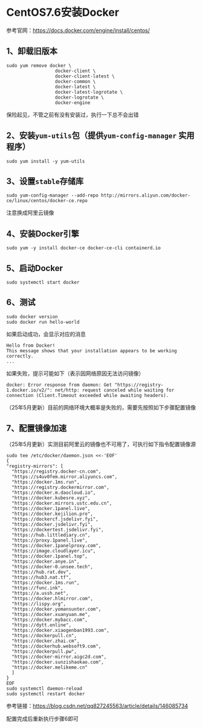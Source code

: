 # CentOS7.6安装Docker

参考官网：https://docs.docker.com/engine/install/centos/

## 1、卸载旧版本

```
sudo yum remove docker \
                  docker-client \
                  docker-client-latest \
                  docker-common \
                  docker-latest \
                  docker-latest-logrotate \
                  docker-logrotate \
                  docker-engine
```

保险起见，不管之前有没有安装过，执行一下总不会出错

## 2、安装`yum-utils`包（提供`yum-config-manager` 实用程序）

```
sudo yum install -y yum-utils
```

## 3、设置`stable`存储库

```
sudo yum-config-manager --add-repo http://mirrors.aliyun.com/docker-ce/linux/centos/docker-ce.repo
```

注意换成阿里云镜像

## 4、安装Docker引擎

```
sudo yum -y install docker-ce docker-ce-cli containerd.io
```

## 5、启动Docker

```
sudo systemctl start docker
```

## 6、测试

```
sudo docker version
sudo docker run hello-world
```

如果启动成功，会显示对应的消息

```
Hello from Docker!
This message shows that your installation appears to be working correctly.
...
```

如果失败，提示可能如下（表示因网络原因无法访问镜像）

```
docker: Error response from daemon: Get "https://registry-1.docker.io/v2/": net/http: request canceled while waiting for connection (Client.Timeout exceeded while awaiting headers).
```

（25年5月更新）目前的网络环境大概率是失败的，需要先按照如下步骤配置镜像

## 7、配置镜像加速

（25年5月更新）实测目前阿里云的镜像也不可用了，可执行如下指令配置镜像源

```
sudo tee /etc/docker/daemon.json <<-'EOF'
{
"registry-mirrors": [
  "https://registry.docker-cn.com",
  "https://s4uv0fem.mirror.aliyuncs.com",
  "https://docker.1ms.run",
  "https://registry.dockermirror.com",
  "https://docker.m.daocloud.io",
  "https://docker.kubesre.xyz",
  "https://docker.mirrors.ustc.edu.cn",
  "https://docker.1panel.live",
  "https://docker.kejilion.pro",
  "https://dockercf.jsdelivr.fyi",
  "https://docker.jsdelivr.fyi",
  "https://dockertest.jsdelivr.fyi",
  "https://hub.littlediary.cn",
  "https://proxy.1panel.live",
  "https://docker.1panelproxy.com",
  "https://image.cloudlayer.icu",
  "https://docker.1panel.top",
  "https://docker.anye.in",
  "https://docker-0.unsee.tech",
  "https://hub.rat.dev",
  "https://hub3.nat.tf",
  "https://docker.1ms.run",
  "https://func.ink",
  "https://a.ussh.net",
  "https://docker.hlmirror.com",
  "https://lispy.org",
  "https://docker.yomansunter.com",
  "https://docker.xuanyuan.me",
  "https://docker.mybacc.com",
  "https://dytt.online",
  "https://docker.xiaogenban1993.com",
  "https://dockerpull.cn",
  "https://docker.zhai.cm",
  "https://dockerhub.websoft9.com",
  "https://dockerpull.pw",
  "https://docker-mirror.aigc2d.com",
  "https://docker.sunzishaokao.com",
  "https://docker.melikeme.cn"
  ]
}
EOF
sudo systemctl daemon-reload
sudo systemctl restart docker
```

参考链接：https://blog.csdn.net/qq827245563/article/details/146085734

配置完成后重新执行步骤6即可